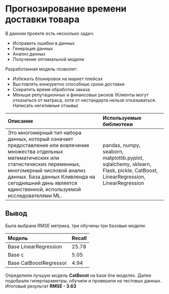 # Прогнозирование времени доставки товара
В данном проекте есть несколько задач:

* Исправить ошибки в данных
* Генерация данных
* Анализ данных
* Получение оптимальной модели

Разработанная модель позволит:

* Избежать блокировок на маркет плейсах
* Выстовлять конкуретно способные сроки доставки
* Сократить время обработки заказа
* Меньше репутационных и финансовых рисков (Клиенты могут отказаться от матраса, хотя от нестандарта нельзя отказываться. Написать негативные отзывы)

| Описание           | Используемые библиотеки                     |
| :--------------------- |:---------------------------|
| Это многомерный тип набора данных, который означает предоставление или вовлечение множества отдельных математических или статистических переменных, многомерный числовой анализ данных. База данных Кливленда на сегодняшний день является единственной, используемой исследователями ML. | pandas, numpy, seaborn, matplotlib.pyplot, sqlalchemy, sklearn, Flask, pickle, CatBoost, LinearRegression, LinearRegression

## Вывод

Была выбрана RMSE метрика, три обучены три базовые модели:

| Модель           | Recall|
| :--------------------- |:---------------------------|
|Base LinearRegression|25.78|
|Base c|5.05|
|Base CatBoostRegressor|4.94|


Определили лучшую модель **CatBoost** на base line моделях. Далее подобрали гиперпараметры, обучили и проверили на тестовых данных.
Итоговый результат **RMSE - 3.63** 





